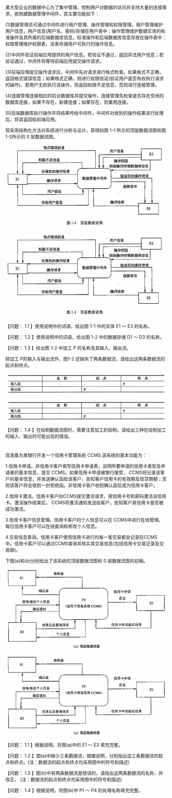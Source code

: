 # 

某大型企业的数据中心为了集中管理、控制用户对数据的访问并支持大量的连接需求，欲构建数据管理中间件，其主要功能如下：

(1)数据管理员可通过中间件进行用户管理、操作管理和权限管理。用户管理维护用户信息，用户信息(用户名、密码)存储在用户表中：操作管理维护数据实体的标准操作及其所属的后端数据库信息，标准操作和后端数据库信息存放在操作表中：权限管理维护权限表，该表存储用户可执行的操作信息。

(2)中间件验证前端应用提供的用户信息。若验证不通过，返回非法用户信息；若验证通过，中间件将等待前端应用提交操作请求。

(3)前端应用提交操作请求后，中间件先对请求进行格式检查。如果格式不正确，返回格式错误信息；如果格式正确，则进行权限验证(验证用户是否有权执行请求的操作)，若用户无权执行该操作，则返回权限不足信息，否则进行连接管理。

(4)连接管理连接相应的后台数据库并提交操作，连接管理先检查是否存在空闲的数据库连接，如果不存在，新建连接；如果存在，则重用连接。

(5)后端数据库执行操作并将结果传给中间件，中间件对收到的操作结果进行处理后，将其返回给前端应用。

现采用结构化方法对系统进行分析与设计，获得如图 1-1 所示的顶层数据流图和图 1-2所示的 0 层数据流图。

![image-20240520010749766](数据流图图库/1.1.png)

![image-20240520010907009](数据流图图库/1.2.png)

【问题： 1.1 】使用说明中的词语，给出图 1-1 中的实体 E1 〜 E3 的名称。

【问题： 1.2 】使用说明中的词语，给出图 1-2 中的数据存储 D1 〜 D3 的名称。

【问题： 1.3 】给出图 1-2 中加工 P 的名称及其输入、输出流。

除加工 P的输入与输出流外，图1-2 还缺失了两条数据流，请给出这两条数据流的起点和终点。

![image-20240520010952648](数据流图图库/1.3.png)

![image-20240520011029369](数据流图图库/1.4.png)

【问题： 1.4 】在绘制数据流图时，需要注意加工的绘制。请给出三种在绘制加工的输入、输出时可能出现的错误。

# 

现准备为某银行开发一个信用卡管理系统 CCMS,该系统的基本功能为：

1.信用卡申请。非信用卡客户填写信用卡申请表，说明所要申请的信用卡类型及申请者的基本信息，提交 CCMS。如果信用卡申请被银行接受， CCMS将记录该客户的基本信息，并发送确认函给该客户，告知客户信用卡的有效期及信贷限额；否则该客户将会收到一封拒绝函。非信用卡客户收到确认函后成为信用卡客户。

2.信用卡激活。信用卡客户向CCMS提交激活请求，用信用卡号和密码激活该信用卡。激活操作结束后， CCMS将激活通知发送给客户，告知客户其信用卡是否被成功激活。

3.信用卡客户信息管理。信用卡客户的个人信息可以在 CCMS中进行在线管理。每位信用卡客户可以在线查询和修改个人信息。

4.交易信息查询。信用卡客户使用信用卡进行的每一笔交易都会记录在CCMS 中。信用卡客户可以通过CCMS查询并核实其交易信息(包括信用卡交易记录及交易额)。

下图(a)和(b)分别给出了该系统的顶层数据流图和 0 层数据流图的初稿。

![image-20240520011534235](数据流图图库/2.1.png)

![image-20240520011607038](数据流图图库/2.2.png)

【问题： 1.1 】根据说明，将图(a)中的 E1 〜 E3 填充完整。

【问题： 1.2 】图(a)中缺少三条数据流，根据说明，分别指出这三条数据流的起点和终点。(注：数据流的起点和终点均采用图中的符号和描述)

【问题： 1.3 】图(b)中有两条数据流是错误的，请指出这两条数据流的名称，并改正。
(注：数据流的起点和终点均采用图中的符号和描述)

【问题： 1.4 】根据说明，将图(b)中 P1 〜 P4 的处理名称填充完整。